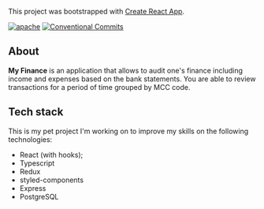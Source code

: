This project was bootstrapped with [Create React App](https://github.com/facebook/create-react-app).

<a href="https://opensource.org/licenses/Apache-2.0"><img alt="apache" src="https://img.shields.io/badge/License-Apache%202.0-blue.svg" /></a>
[![Conventional Commits](https://img.shields.io/badge/Conventional%20Commits-1.0.0-yellow.svg)](https://conventionalcommits.org)

## About
**My Finance** is an application that allows to audit one's finance including income and expenses based on the bank statements.
You are able to review transactions for a period of time grouped by MCC code.

## Tech stack
This is my pet project I'm working on to improve my skills on the following technologies:
- React (with hooks);
- Typescript
- Redux
- styled-components
- Express
- PostgreSQL
